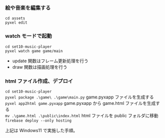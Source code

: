 ### 絵や音楽を編集する

`cd assets` \
`pyxel edit`

### watch モードで起動

`cd set10-music-player` \
`pyxel watch game game/main`

- update 関数はフレーム更新処理を行う
- draw 関数は描画処理を行う

### html ファイル作成、デプロイ

`cd set10-music-player` \
`pyxel package .\game\ .\game\main.py` game.pyxapp ファイルを生成する\
`pyxel app2html game.pyxapp` game.pyxapp から game.html ファイルを生成する \
`mv .\game.html .\public\index.html` html ファイルを public フォルダに移動 \
`firebase deploy --only hosting`

上記は Windows11 で実施した手順。
